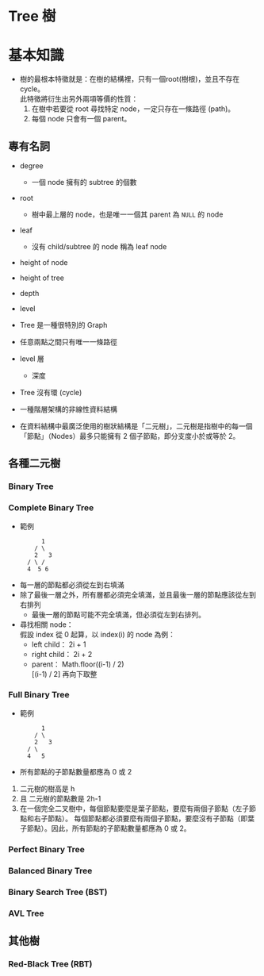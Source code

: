 # Tree 樹

# 基本知識
- 樹的最根本特徵就是：在樹的結構裡，只有一個root(樹根)，並且不存在cycle。  
  此特徵將衍生出另外兩項等價的性質：
  1. 在樹中若要從 root 尋找特定 node，一定只存在一條路徑 (path)。
  2. 每個 node 只會有一個 parent。
## 專有名詞
- degree
  - 一個 node 擁有的 subtree 的個數
- root
  - 樹中最上層的 node，也是唯一一個其 parent 為 `NULL` 的 node
- leaf
  - 沒有 child/subtree 的 node 稱為 leaf node
- height of node
- height of tree
- depth
- level





- Tree 是一種很特別的 Graph
- 任意兩點之間只有唯一一條路徑
- level 層
  - 深度
- Tree 沒有環 (cycle)
- 一種階層架構的非線性資料結構
- 在資料結構中最廣泛使用的樹狀結構是「二元樹」，二元樹是指樹中的每一個「節點」（Nodes）最多只能擁有 2 個子節點，即分支度小於或等於 2。



## 各種二元樹
### Binary Tree


### Complete Binary Tree
- 範例
  ```
        1
      / \
      2   3
    / \ / 
    4  5 6 
  ```
- 每一層的節點都必須從左到右填滿
- 除了最後一層之外，所有層都必須完全填滿，並且最後一層的節點應該從左到右排列
  - 最後一層的節點可能不完全填滿，但必須從左到右排列。
- 尋找相關 node：  
  假設 index 從 0 起算，以 index(i) 的 node 為例：
  - left child： 2i + 1
  - right child： 2i + 2
  - parent： Math.floor((i-1) / 2)  
    [(i-1) / 2] 再向下取整

### Full Binary Tree
- 範例
  ```
        1
      / \
      2   3
    / \
    4   5
  ```
- 所有節點的子節點數量都應為 0 或 2

1. 二元樹的樹高是 h
2. 且 二元樹的節點數是 2h-1
3. 在一個完全二叉樹中，每個節點要麼是葉子節點，要麼有兩個子節點（左子節點和右子節點）。
每個節點都必須要麼有兩個子節點，要麼沒有子節點（即葉子節點）。因此，所有節點的子節點數量都應為 0 或 2。

### Perfect Binary Tree

### Balanced Binary Tree

### Binary Search Tree (BST)

### AVL Tree



## 其他樹

### Red-Black Tree (RBT)

